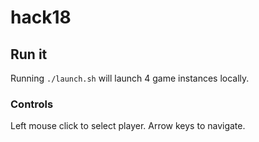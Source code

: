 # hack18


## Run it

Running `./launch.sh` will launch 4 game instances locally.


### Controls

Left mouse click to select player.
Arrow keys to navigate.
